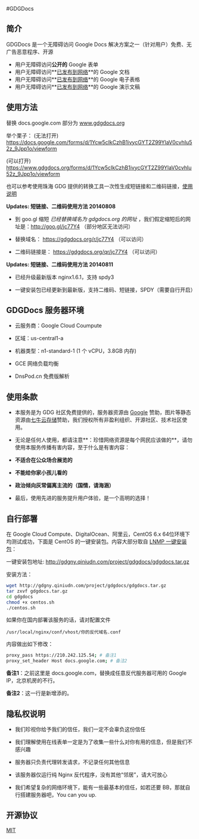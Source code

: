 #GDGDocs


简介
--------------

GDGDocs 是一个无障碍访问 Google Docs 解决方案之一（针对用户）免费、无广告恶意程序、开源

  - 用户无障碍访问**公开的** Google 表单
  - 用户无障碍访问**[已发布到网络][1]**的 Google 文档
  - 用户无障碍访问**[已发布到网络][2]**的 Google 电子表格
  - 用户无障碍访问**[已发布到网络][3]**的 Google 演示文稿

使用方法
-------

替换 docs.google.com 部分为 www.gdgdocs.org

举个栗子：
(无法打开) 
https://docs.google.com/forms/d/1Ycw5cIkCzhB1ivycGYT2Z99YlaV0cvhIu52z_9Jpp1o/viewform 

(可以打开)
https://www.gdgdocs.org/forms/d/1Ycw5cIkCzhB1ivycGYT2Z99YlaV0cvhIu52z_9Jpp1o/viewform 

也可以参考使用珠海 GDG 提供的转换工具一次性生成短链接和二维码链接，[使用说明][8]

**Updates:  短链接、二维码使用方法 20140808**

 - 到 goo.gl 缩短 *已经替换域名为 gdgdocs.org 的网址* ，我们假定缩短后的网址是：http://goo.gl/jc77Y4 （部分地区无法访问）

 - 替换域名： https://gdgdocs.org/r/jc77Y4  （可以访问）

 - 二维码链接是： https://gdgdocs.org/qr/jc77Y4 （可以访问）


**Updates:  短链接、二维码使用方法 20140811**

 - 已经升级最新版本 nginx1.6.1，支持 spdy3
 
 - 一键安装包已经更新到最新版，支持二维码、短链接，SPDY（需要自行开启） 

GDGDocs 服务器环境
--------------

 - 云服务商：Google Cloud Coumpute
 
 - 区域：us-central1-a 

 - 机器类型：n1-standard-1 (1 个 vCPU，3.8GB 内存) 

 - GCE 网络负载均衡
 
 - DnsPod.cn 免费版解析 

使用条款
---------
- 本服务是为 GDG 社区免费提供的，服务器资源由 [Google][4] 赞助，图片等静态资源由[七牛云存储][5]赞助，我们授权所有非盈利组织、开源社区、技术社区使用。

- 无论是任何人使用，都请注意**：珍惜网络资源是每个网民应该做的**，请勿使用本服务传播有害内容，至于什么是有害内容：

 - **不适合在公众场合展览的**
 - **不能给你家小孩儿看的**
 - **政治倾向灰常偏离主流的（国情，请海涵）**


- 最后，使用先进的服务提升用户体验，是一个高明的选择！


自行部署
--------------

在 Google Cloud Compute、DigitalOcean、阿里云，CentOS 6.x 64位环境下均测试成功，下面是 CentOS 的一键安装包。内容大部分取自 [LNMP 一键安装包][6]：

一键安装包地址:  http://gdgny.qiniudn.com/project/gdgdocs/gdgdocs.tar.gz 

安装方法：

```sh
wget http://gdgny.qiniudn.com/project/gdgdocs/gdgdocs.tar.gz
tar zxvf gdgdocs.tar.gz
cd gdgdocs
chmod +x centos.sh
./centos.sh
```

如果你在国内部署该服务的话，请对配置文件
    
    /usr/local/nginx/conf/vhost/你的反代域名.conf 

内容做出如下修改：

```sh 
proxy_pass https://210.242.125.54; # 备注1
proxy_set_header Host docs.google.com; # 备注2
```
**备注1**：之前这里是 docs.google.com，替换成任意反代服务器可用的 Google IP，北京机房的不行。

**备注2**：这一行是新增添的。

隐私权说明
----
 - 我们珍视你给予我们的信任，我们一定不会辜负这份信任
 
 - 我们理解使用在线表单一定是为了收集一些什么对你有用的信息，但是我们不感兴趣
 
 - 服务器只负责代理转发请求，不记录任何其他信息
 
 - 该服务器仅运行纯 Nginx 反代程序，没有其他“邻居”，请大可放心
 
 - 我们希望复杂的网络环境下，能有一些最基本的信任，如若还要 BB，那就自行搭建服务器吧，You can you up.

开源协议
----
[MIT][7]


  [1]: https://support.google.com/docs/answer/183965?hl=zh-Hans
  [2]: https://support.google.com/docs/answer/183965?hl=zh-Hans
  [3]: https://support.google.com/docs/answer/183965?hl=zh-Hans
  [4]: https://www.google.com
  [5]: http://www.qiniu.com/
  [6]: http://lnmp.org/
  [7]: http://opensource.org/licenses/mit-license.php
  [8]: https://github.com/GDGNanyang/gdgdocs/blob/master/WechatToolByZHGDG.md
